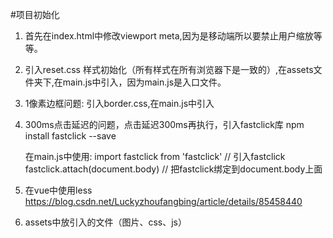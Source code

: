 #项目初始化
1. 首先在index.html中修改viewport meta,因为是移动端所以要禁止用户缩放等等。
2. 引入reset.css 样式初始化（所有样式在所有浏览器下是一致的）,在assets文件夹下,在main.js中引入，因为main.js是入口文件。
3. 1像素边框问题: 引入border.css,在main.js中引入
4. 300ms点击延迟的问题，点击延迟300ms再执行，引入fastclick库
   npm install fastclick --save

   在main.js中使用:
   import fastclick from 'fastclick'
   // 引入fastclick
   fastclick.attach(document.body)
   // 把fastclick绑定到document.body上面
5. 在vue中使用less
   https://blog.csdn.net/Luckyzhoufangbing/article/details/85458440
6. assets中放引入的文件（图片、css、js）
